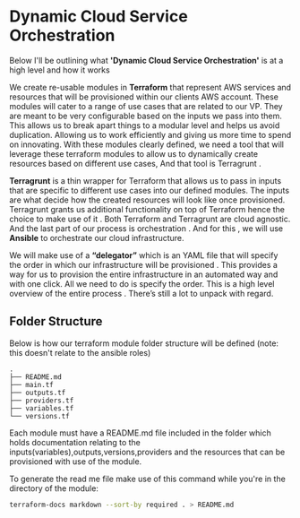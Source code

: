 Dynamic Cloud Service Orchestration
===================================

Below I'll be outlining what **'Dynamic Cloud Service Orchestration'** is at a high level and how it works

We create re-usable modules in **Terraform** that represent AWS services and resources that will be provisioned within our clients AWS account. These modules will cater to a range of use cases that are related to our VP. They are meant to be very configurable based on the inputs we pass into them. This allows us to break apart things to a modular level and helps us avoid duplication. Allowing us to work efficiently and giving us more time to spend on innovating. With these modules clearly defined, we need a tool that will leverage these terraform modules to allow us to dynamically create resources based on different use cases, And that tool is Terragrunt .

 **Terragrunt** is a thin wrapper for Terraform that allows us to pass in inputs that are specific to different use cases into our defined modules. The inputs are what decide how the created resources will look like once provisioned. Terragrunt grants us additional functionality on top of Terraform hence the choice to make use of it . Both Terraform and Terragrunt are cloud agnostic.  And the last part of our process is orchestration . And for this , we will use **Ansible** to orchestrate our cloud infrastructure.

 We will make use of a **“delegator”** which is an YAML file that will specify the order in which our infrastructure will be provisioned . This provides a way for us to provision the entire infrastructure in an automated way and with one click. All we need to do is specify the order.
This is a high level overview of the entire process . There’s still a lot to unpack with regard.

Folder Structure
----------------

Below is how our terraform module folder structure will be defined (note: this doesn't relate to the ansible roles)

```text
.
├── README.md
├── main.tf
├── outputs.tf
├── providers.tf
├── variables.tf
└── versions.tf
```

Each module must have a README.md file included in the folder which holds documentation relating to the inputs(variables),outputs,versions,providers and the resources that can be provisioned with use of the module.

To generate the read me file make use of this command while you're in the directory of the module:

```bash
terraform-docs markdown --sort-by required . > README.md
```
